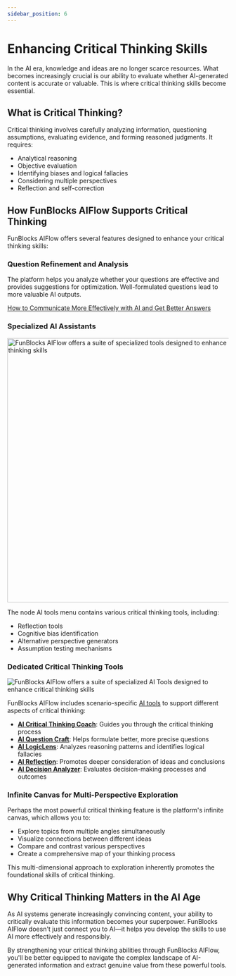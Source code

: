 ```yaml
---
sidebar_position: 6
---
```


# Enhancing Critical Thinking Skills

In the AI era, knowledge and ideas are no longer scarce resources. What becomes increasingly crucial is our ability to evaluate whether AI-generated content is accurate or valuable. This is where critical thinking skills become essential.

## What is Critical Thinking?

Critical thinking involves carefully analyzing information, questioning assumptions, evaluating evidence, and forming reasoned judgments. It requires:

- Analytical reasoning
- Objective evaluation
- Identifying biases and logical fallacies
- Considering multiple perspectives
- Reflection and self-correction

## How FunBlocks AIFlow Supports Critical Thinking

FunBlocks AIFlow offers several features designed to enhance your critical thinking skills:

### Question Refinement and Analysis
The platform helps you analyze whether your questions are effective and provides suggestions for optimization. Well-formulated questions lead to more valuable AI outputs.

[How to Communicate More Effectively with AI and Get Better Answers](/docs/aiflow-tricks-and-tips/Asking-Good-Questions)

### Specialized AI Assistants

<img src="/img/portfolio/fullsize/aiflow_critical_thinking_tools.png" width="600" alt="FunBlocks AIFlow offers a suite of specialized tools designed to enhance critical thinking skills"/> 

The node AI tools menu contains various critical thinking tools, including:
- Reflection tools
- Cognitive bias identification
- Alternative perspective generators
- Assumption testing mechanisms

### Dedicated Critical Thinking Tools

![FunBlocks AIFlow offers a suite of specialized AI Tools designed to enhance critical thinking skills](/img/portfolio/fullsize/aitools_critical_thinking_tools.png)

FunBlocks AIFlow includes scenario-specific [AI tools](https://www.funblocks.net/aitools) to support different aspects of critical thinking:
- [**AI Critical Thinking Coach**](https://www.funblocks.net/aitools/critical-thinking): Guides you through the critical thinking process
- [**AI Question Craft**](https://www.funblocks.net/aitools/refine-question): Helps formulate better, more precise questions
- [**AI LogicLens**](https://www.funblocks.net/aitools/bias): Analyzes reasoning patterns and identifies logical fallacies
- [**AI Reflection**](https://www.funblocks.net/aitools/reflection): Promotes deeper consideration of ideas and conclusions
- [**AI Decision Analyzer**](https://www.funblocks.net/aitools/decision): Evaluates decision-making processes and outcomes

### Infinite Canvas for Multi-Perspective Exploration
Perhaps the most powerful critical thinking feature is the platform's infinite canvas, which allows you to:
- Explore topics from multiple angles simultaneously
- Visualize connections between different ideas
- Compare and contrast various perspectives
- Create a comprehensive map of your thinking process

This multi-dimensional approach to exploration inherently promotes the foundational skills of critical thinking.

## Why Critical Thinking Matters in the AI Age

As AI systems generate increasingly convincing content, your ability to critically evaluate this information becomes your superpower. FunBlocks AIFlow doesn't just connect you to AI—it helps you develop the skills to use AI more effectively and responsibly.

By strengthening your critical thinking abilities through FunBlocks AIFlow, you'll be better equipped to navigate the complex landscape of AI-generated information and extract genuine value from these powerful tools.